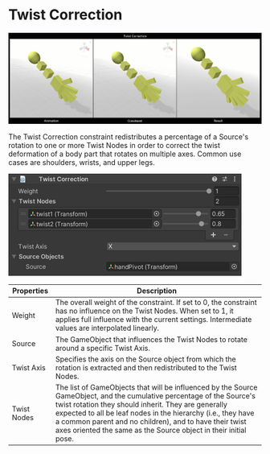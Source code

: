 # Twist Correction

![Example](../images/constraint_twist_correction/twist_correction.gif)

The Twist Correction constraint redistributes a percentage of a Source's rotation to one or more Twist Nodes in order to correct the twist deformation of a body part that rotates on multiple axes.
Common use cases are shoulders, wrists, and upper legs.

![Component](../images/constraint_twist_correction/twist_correction_component.png)

|Properties|Description|
|---|---|
|Weight|The overall weight of the constraint. If set to 0, the constraint has no influence on the Twist Nodes. When set to 1, it applies full influence with the current settings. Intermediate values are interpolated linearly.|
|Source|The GameObject that influences the Twist Nodes to rotate around a specific Twist Axis.|
|Twist Axis|Specifies the axis on the Source object from which the rotation is extracted and then redistributed to the Twist Nodes.|
|Twist Nodes|The list of GameObjects that will be influenced by the Source GameObject, and the cumulative percentage of the Source's twist rotation they should inherit. They are generally expected to all be leaf nodes in the hierarchy (i.e., they have a common parent and no children), and to have their twist axes oriented the same as the Source object in their initial pose.|
